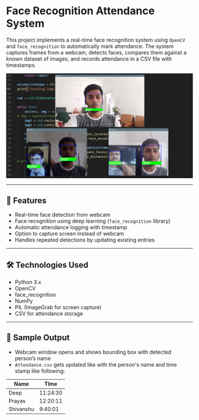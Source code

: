 # Face Recognition Attendance System

This project implements a real-time face recognition system using `OpenCV` and `face_recognition` to automatically mark attendance. The system captures frames from a webcam, detects faces, compares them against a known dataset of images, and records attendance in a CSV file with timestamps.

![Face Recognition Screenshot](./demo.png) <!-- Replace with actual path -->

---

## 🚀 Features

- Real-time face detection from webcam
- Face recognition using deep learning (`face_recognition` library)
- Automatic attendance logging with timestamp
- Option to capture screen instead of webcam
- Handles repeated detections by updating existing entries

---

## 🛠️ Technologies Used

- Python 3.x
- OpenCV
- face_recognition
- NumPy
- PIL (ImageGrab for screen capture)
- CSV for attendance storage

---

## 📸 Sample Output

- Webcam window opens and shows bounding box with detected person’s name  
- `Attendance.csv` gets updated like with the person's name and time stamp like following:
  
| Name    | TIme |
| -------- | ------- |
| Deep  | 11:24:30    |
| Prayas | 12:20:11     |
| Shivanshu    | 9:40:01    |
